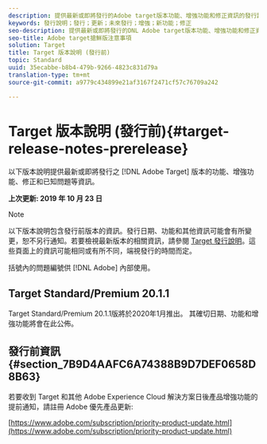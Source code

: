 ```yaml
---
description: 提供最新或即將發行的Adobe target版本功能、增強功能和修正資訊的發行說明。
keywords: 發行說明；發行；更新；未來發行；增強；新功能；修正
seo-description: 提供最新或即將發行的DNL Adobe target版本功能、增強功能和修正資訊的發行說明。
seo-title: Adobe target搶鮮版注意事項
solution: Target
title: Target 版本說明 (發行前)
topic: Standard
uuid: 35ecabbe-b8b4-479b-9266-4823c831d79a
translation-type: tm+mt
source-git-commit: a9779c434899e21af3167f2471cf57c76709a242

---
```



# Target 版本說明 (發行前){#target-release-notes-prerelease}

以下版本說明提供最新或即將發行之 [!DNL Adobe Target] 版本的功能、增強功能、修正和已知問題等資訊。

**上次更新: 2019 年 10 月 23 日**

>[!NOTE]
>
>以下版本說明包含發行前版本的資訊。發行日期、功能和其他資訊可能會有所變更，恕不另行通知。若要檢視最新版本的相關資訊，請參閱 [Target 發行說明](release-notes.md)。這些頁面上的資訊可能相同或有所不同，端視發行的時間而定。
>
>括號內的問題編號供 [!DNL Adobe] 內部使用。

## Target Standard/Premium 20.1.1

Target Standard/Premium 20.1.1版將於2020年1月推出。 其確切日期、功能和增強功能將會在此公佈。

## 發行前資訊 {#section_7B9D4AAFC6A74388B9D7DEF0658D8B63}

若要收到 Target 和其他 Adobe Experience Cloud 解決方案日後產品增強功能的提前通知，請註冊 Adobe 優先產品更新:

[https://www.adobe.com/subscription/priority-product-update.html](https://www.adobe.com/subscription/priority-product-update.html)
